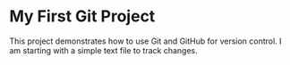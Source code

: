 # My First Git Project
This project demonstrates how to use Git and GitHub for
version control.
I am starting with a simple text file to track changes.


